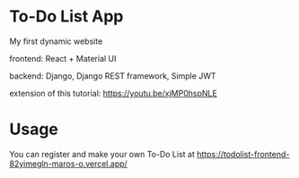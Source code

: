 # To-Do List App

My first dynamic website

frontend: React + Material UI

backend: Django, Django REST framework, Simple JWT

extension of this tutorial: https://youtu.be/xjMP0hspNLE

# Usage

You can register and make your own To-Do List at https://todolist-frontend-82yimegln-maros-o.vercel.app/
